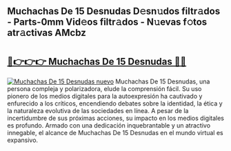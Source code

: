 ## Muchachas De 15 Desnudas D𝚎sn𝚞dos filtr𝚊dos - Parts-0mm Vid𝚎os filtr𝚊dos - N𝚞evas f𝚘tos atr𝚊ctivas AMcbz

# <h2><a href="http://mb9ih8.tromn.icu/?c=Muchachas+De+15+Desnudas">🔗👉👉👉 Muchachas De 15 Desnudas 🔗🔗</a></h2>

[![Muchachas De 15 Desnudas nuevo](https://i.imgur.com/pEAQMta.gif)](http://mb9ih8.tromn.icu/?c=Muchachas+De+15+Desnudas)
Muchachas De 15 Desnudas, una persona compleja y polarizadora, elude la comprensión fácil. Su uso pionero de los medios digitales para la autoexpresión ha cautivado y enfurecido a los críticos, encendiendo debates sobre la identidad, la ética y la naturaleza evolutiva de las sociedades en línea. A pesar de la incertidumbre de sus próximas acciones, su impacto en los medios digitales es profundo. Armado con una dedicación inquebrantable y un atractivo innegable, el alcance de Muchachas De 15 Desnudas en el mundo virtual es expansivo.
